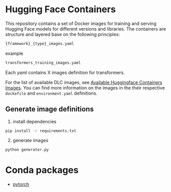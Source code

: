 # Hugging Face Containers

This repository contains a set of Docker images for training and serving Hugging Face models for different versions and libraries. 
The containers are structure and layered base on the following principles:

```bash
{framework}_{type}_images.yaml
```
example
```bash
transformers_training_images.yaml
```

Each yaml contains X images definition for transformers.

For the list of available DLC images, see [Available Huggingface Containers Images](). You can find more information on the images in the their respective `dockefile` and `environment.yaml` definitions.


## Generate image definitions

1. install dependencies

```bash
pip install -r requirements.txt
```

2. generate images

```bash
python generator.py
```



# Conda packages

* [pytorch](https://anaconda.org/pytorch/pytorch/files)